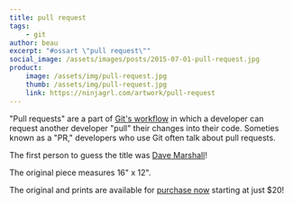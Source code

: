 ```yaml
---
title: pull request
tags:
    - git
author: beau
excerpt: "#ossart \"pull request\""
social_image: /assets/images/posts/2015-07-01-pull-request.jpg
product:
    image: /assets/img/pull-request.jpg
    thumb: /assets/img/pull-request.jpg
    link: https://ninjagrl.com/artwork/pull-request
---
```


"Pull requests" are a part of [Git's workflow](http://git-scm.com/docs/git-request-pull) in which a developer can request another developer "pull" their changes into their code. Someties known as a "PR," developers who use Git often talk about pull requests.

The first person to guess the title was [Dave Marshall](https://twitter.com/davedevelopment/status/616336189189177344)!

The original piece measures 16" x 12".

The original and prints are available for <a href="{{ page.product.link }}">purchase now</a> starting at just $20!
